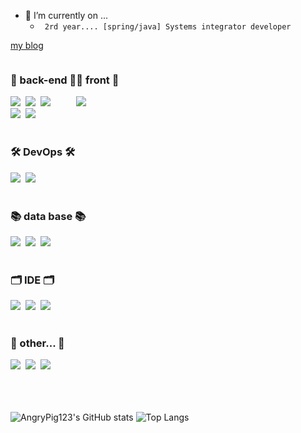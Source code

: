 - 🔭 I’m currently on ...
  - ``` 2rd year.... [spring/java] Systems integrator developer```

<a href="[https://dkswnkk.tistory.com/720](https://angrypig123.github.io/)" target="\_blank">my blog</a>



<div style="display: flex;">

  <div>
    <h3 align="left"> 👀 back-end 👀 </h3>
    <div align="left">
      <img src="https://img.shields.io/badge/spring%20boot-999999.svg?style=for-the-badge&logo=spring&logoColor=white"/>&nbsp
      <img src="https://img.shields.io/badge/spring%20security-999999.svg?style=for-the-badge&logo=spring&logoColor=white"/>&nbsp
      <img src="https://img.shields.io/badge/spring%20data%20jpa-999999.svg?style=for-the-badge&logo=spring&logoColor=white"/>&nbsp
      <br>
      <div align="left">
        <img src="https://img.shields.io/badge/jsp-999999.svg?style=for-the-badge"/>&nbsp
        <img src="https://img.shields.io/badge/thymeleaf-999999.svg?style=for-the-badge"/>&nbsp
      </div>
    </div>
  </div>
  
  <div>
    <h3 align="left"> 🎨 front 🎨 </h3>
    <div align="left">
      <img src="https://img.shields.io/badge/javascript-999999.svg?style=for-the-badge&logo=javascript&logoColor=white"/>&nbsp
    </div>
  </div>

</div>

<br>

<h3 align="left"> 🛠 DevOps 🛠 </h3>
<div align="left">
  <img src="https://img.shields.io/badge/docker-999999.svg?style=for-the-badge&logo=docker&logoColor=white"/>&nbsp
  <img src="https://img.shields.io/badge/git-999999.svg?style=for-the-badge&logo=git&logoColor=white"/>&nbsp
</div>

<br>

<h3 align="left"> 📚 data base 📚 </h3>
<div align="left">
  <img src="https://img.shields.io/badge/mysql-999999.svg?style=for-the-badge&logo=mysql&logoColor=white"/>&nbsp
  <img src="https://img.shields.io/badge/postgresql-999999.svg?style=for-the-badge&logo=postgresql&logoColor=white"/>&nbsp
  <img src="https://img.shields.io/badge/oracle-999999.svg?style=for-the-badge&logo=oracle&logoColor=white"/>&nbsp
</div>

<br>

<h3 align="left"> 🗂 IDE 🗂 </h3>
<div align="left">
  <img src="https://img.shields.io/badge/eclipse-999999.svg?style=for-the-badge&logo=eclipse&logoColor=white"/>&nbsp
  <img src="https://img.shields.io/badge/visual%20studio%20code-999999.svg?style=for-the-badge&logo=visualstudiocode&logoColor=white"/>&nbsp
  <img src="https://img.shields.io/badge/IntelliJ-999999.svg?style=for-the-badge&logo=intellij&logoColor=white"/>&nbsp
</div>

<br>

<h3 align="left"> 🎈 other... 🎈 </h3>
<div align="left">
  <img src="https://img.shields.io/badge/redis-999999.svg?style=for-the-badge&logo=redis&logoColor=white"/>&nbsp
  <img src="https://img.shields.io/badge/slack-999999.svg?style=for-the-badge&logo=slack&logoColor=white"/>&nbsp
  <img src="https://img.shields.io/badge/confluence-999999.svg?style=for-the-badge&logo=confluence&logoColor=white"/>&nbsp
</div>

<br>
<br>
<br>

<div style="display: flex;">
  
  ![AngryPig123's GitHub stats](https://github-readme-stats.vercel.app/api?username=AngryPig123&show_icons=true&theme=radical)
  ![Top Langs](https://github-readme-stats.vercel.app/api/top-langs/?username=AngryPig123&layout=compact)
  
</div>
